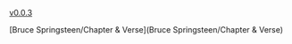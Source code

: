 [v0.0.3](https://github.com/littleflute/m41/edit/master/README.md)

[Bruce Springsteen/Chapter & Verse](Bruce Springsteen/Chapter & Verse)
